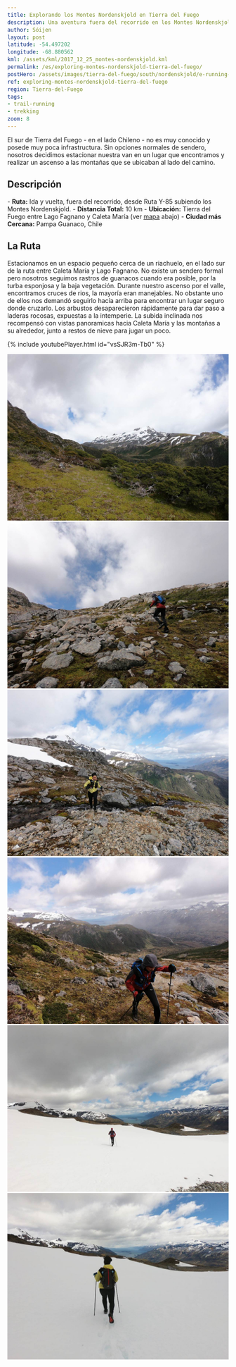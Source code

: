 ```yaml
---
title: Explorando los Montes Nordenskjold en Tierra del Fuego
description: Una aventura fuera del recorrido en los Montes Nordenskjold, en la ruta entre Caleta María y Lago Fagnano en Tierra del Fuego, Chile.
author: Sóijen
layout: post
latitude: -54.497202
longitude: -68.880562
kml: /assets/kml/2017_12_25_montes-nordenskjold.kml
permalink: /es/exploring-montes-nordenskjold-tierra-del-fuego/
postHero: /assets/images/tierra-del-fuego/south/nordenskjold/e-running-nordenskjold-cover.jpg
ref: exploring-montes-nordenskjold-tierra-del-fuego
region: Tierra-del-Fuego
tags:
- trail-running
- trekking
zoom: 8
---
```

El sur de Tierra del Fuego - en el lado Chileno - no es muy conocido y posede muy poca infrastructura. Sin opciones normales de sendero, nosotros decidimos estacionar nuestra van en un lugar que encontramos y realizar un ascenso a las montañas que se ubicaban al lado del camino.

<h2>Descripción</h2>
- <strong>Ruta:</strong> Ida y vuelta, fuera del recorrido, desde Ruta Y-85 subiendo los Montes Nordenskjold.
- <strong>Distancia Total:</strong> 10 km
- <strong>Ubicación:</strong> Tierra del Fuego entre Lago Fagnano y Caleta María (ver <a href="#map">mapa</a> abajo)
- <strong>Ciudad más Cercana:</strong> Pampa Guanaco, Chile

<h2>La Ruta</h2>

Estacionamos en un espacio pequeño cerca de un riachuelo, en el lado sur de la ruta entre Caleta María y Lago Fagnano. No existe un sendero formal pero nosotros seguimos rastros de guanacos cuando era posible, por la turba esponjosa y la baja vegetación. Durante nuestro ascenso por el valle, encontramos cruces de rios, la mayoría eran manejables. No obstante uno de ellos nos demandó seguirlo hacía arriba para encontrar un lugar seguro donde cruzarlo. Los arbustos desaparecieron rápidamente para dar paso a laderas rocosas, expuestas a la intemperie. La subida inclinada nos recompensó con vistas panoramicas hacia Caleta María y las montañas a su alrededor, junto a restos de nieve para jugar un poco.

{% include youtubePlayer.html id="vsSJR3m-Tb0" %}

<img src="/assets/images/tierra-del-fuego/south/nordenskjold/nordenskjold.jpg" alt="Trekking Montes Nordenskjold Tierra del Fuego">
<img src="/assets/images/tierra-del-fuego/south/nordenskjold/e-uphill-nordenskjold.jpg" alt="Trekking Montes Nordenskjold Tierra del Fuego">
<img src="/assets/images/tierra-del-fuego/south/nordenskjold/j-caleta-maria.jpg" alt="Trekking Montes Nordenskjold Tierra del Fuego">
<img src="/assets/images/tierra-del-fuego/south/nordenskjold/e-caleta-maria.jpg" alt="Trekking Montes Nordenskjold Tierra del Fuego">
<img src="/assets/images/tierra-del-fuego/south/nordenskjold/e-snow-caleta-maria.jpg" alt="Trekking Montes Nordenskjold Tierra del Fuego">
<img src="/assets/images/tierra-del-fuego/south/nordenskjold/j-snow-caleta-maria.jpg" alt="Trekking Montes Nordenskjold Tierra del Fuego">
